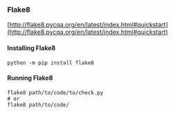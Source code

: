### Flake8

[http://flake8.pycqa.org/en/latest/index.html#quickstart](http://flake8.pycqa.org/en/latest/index.html#quickstart)

#### Installing Flake8

```
python -m pip install flake8
```

#### Running Flake8

```
flake8 path/to/code/to/check.py
# or
flake8 path/to/code/
```